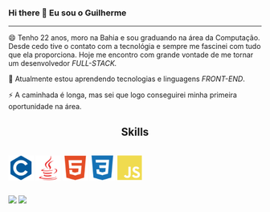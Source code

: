  ###   Hi there 👋 Eu sou o Guilherme

------------------------------------

😄 Tenho 22 anos, moro na Bahia e sou graduando na área da Computação. Desde cedo tive o contato com a tecnológia e sempre me fascinei com tudo que ela proporciona. Hoje me encontro com grande vontade de me tornar um desenvolvedor *FULL-STACK.*

🌱 Atualmente estou aprendendo tecnologias e linguagens *FRONT-END*.

⚡ A caminhada é longa, mas sei que logo conseguirei minha primeira oportunidade na área.

<style>
  h2{
    text-align:center;
  }
</style>

<h2>Skills</h2>
</div>
  <div style="display: inline_block"><br>
    <img align="center" alt="C" height="50" width="50" src="https://github.com/devicons/devicon/blob/master/icons/c/c-plain.svg">
    <img align="center" alt="Java" height="50" width="50" src="https://raw.githubusercontent.com/devicons/devicon/master/icons/java/java-plain.svg">
    <img align="center" alt="HTML5" height="50" width="50" src="https://raw.githubusercontent.com/devicons/devicon/master/icons/html5/html5-plain.svg">
    <img align="center" alt="CSS3" height="50" width="50" src="https://github.com/devicons/devicon/blob/master/icons/css3/css3-plain.svg">
    <img align="center" alt="JavaScript" height="50" width="50" src="https://raw.githubusercontent.com/devicons/devicon/master/icons/javascript/javascript-plain.svg">
    
  ##
  
  <div> 
    <a href = "mailto:guilherme.o.batista8@gmail.com"><img src="https://img.shields.io/badge/-Gmail-%23333?style=for-the-badge&logo=gmail&logoColor=white" target="_blank"></a>
    <a href="https://www.linkedin.com/in/guioliveira2002/" target="_blank"><img src="https://img.shields.io/badge/-LinkedIn-%230077B5?style=for-the-badge&logo=linkedin&logoColor=white" target="_blank"></a> 
</div>